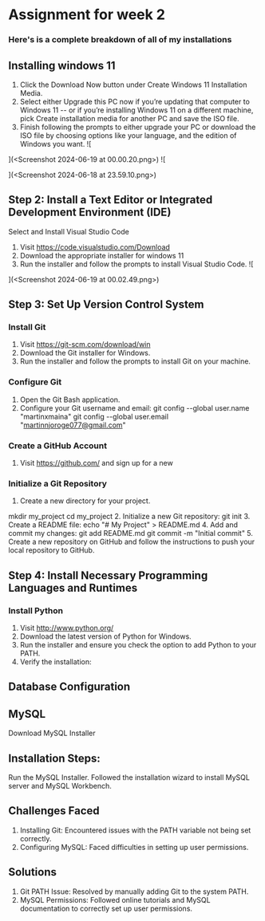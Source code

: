 
# Assignment for week 2
### Here's is a complete breakdown of all of my installations

## Installing windows 11
1.	Click the Download Now button under Create Windows 11 Installation Media.
2.	Select either Upgrade this PC now if you’re updating that computer to Windows 11 -- or if you’re installing Windows 11 on a different machine, pick Create installation media for another PC and save the ISO file.
3.	Finish following the prompts to either upgrade your PC or download the ISO file by choosing options like your language, and the edition of Windows you want.
![

](<Screenshot 2024-06-19 at 00.00.20.png>)
![
    
](<Screenshot 2024-06-18 at 23.59.10.png>)


## Step 2: Install a Text Editor or Integrated Development Environment (IDE)
Select and Install Visual Studio Code
1.	Visit https://code.visualstudio.com/Download
2.	Download the appropriate installer for windows 11
3.	Run the installer and follow the prompts to install Visual Studio Code.
![
    
](<Screenshot 2024-06-19 at 00.02.49.png>)

## Step 3: Set Up Version Control System
### Install Git
1.	Visit https://git-scm.com/download/win 
2.	Download the Git installer for Windows.
3.	Run the installer and follow the prompts to install Git on your machine.

### Configure Git
1.	Open the Git Bash application.
2.	Configure your Git username and email:
        git config --global user.name "martinxmaina"
        git config --global user.email "martinnjoroge077@gmail.com"
### Create a GitHub Account
1.	Visit https://github.com/ and sign up for a new 
### Initialize a Git Repository
1.	Create a new directory for your project.

mkdir my_project
cd my_project
2.	Initialize a new Git repository:
git init
3.	Create a README file:
echo "# My Project" > README.md
4.	Add and commit my changes:
git add README.md
git commit -m "Initial commit"
5.	Create a new repository on GitHub and follow the instructions to push your local repository to GitHub.

## Step 4: Install Necessary Programming Languages and Runtimes
### Install Python
1.	Visit http://www.python.org/ 
2.	Download the latest version of Python for Windows.
3.	Run the installer and ensure you check the option to add Python to your PATH.
4.	Verify the installation:

## Database Configuration
## MySQL
Download MySQL Installer
## Installation Steps:
Run the MySQL Installer.
Followed  the installation wizard to install MySQL server and MySQL Workbench.



## Challenges Faced
1.	Installing Git: Encountered issues with the PATH variable not being set correctly.
2.	Configuring MySQL: Faced difficulties in setting up user permissions.
## Solutions
1.	Git PATH Issue: Resolved by manually adding Git to the system PATH.
2.	MySQL Permissions: Followed online tutorials and MySQL documentation to correctly set up user permissions.

